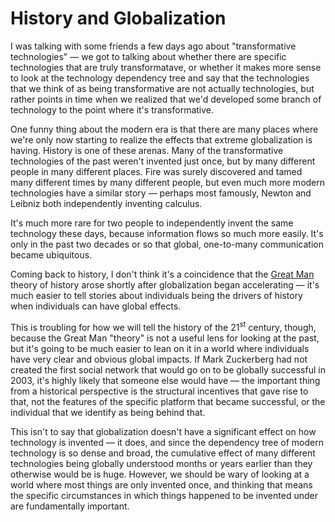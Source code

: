 # History and Globalization

I was talking with some friends a few days ago about "transformative technologies" — we got to talking about whether there are specific technologies that are truly transformatave, or whether it makes more sense to look at the technology dependency tree and say that the technologies that we think of as being transformative are not actually technologies, but rather points in time when we realized that we'd developed some branch of technology to the point where it's transformative.

One funny thing about the modern era is that there are many places where we're only now starting to realize the effects that extreme globalization is having. History is one of these arenas. Many of the transformative technologies of the past weren't invented just once, but by many different people in many different places. Fire was surely discovered and tamed many different times by many different people, but even much more modern technologies have a similar story — perhaps most famously, Newton and Leibniz both independently inventing calculus.

It's much more rare for two people to independently invent the same technology these days, because information flows so much more easily. It's only in the past two decades or so that global, one-to-many communication became ubiquitous.

Coming back to history, I don't think it's a coincidence that the [Great Man](https://en.wikipedia.org/wiki/Great_man_theory) theory of history arose shortly after globalization began accelerating — it's much easier to tell stories about individuals being the drivers of history when individuals can have global effects.

This is troubling for how we will tell the history of the 21<sup>st</sup> century, though, because the Great Man "theory" is not a useful lens for looking at the past, but it's going to be much easier to lean on it in a world where individuals have very clear and obvious global impacts. If Mark Zuckerberg had not created the first social network that would go on to be globally successful in 2003, it's highly likely that someone else would have — the important thing from a historical perspective is the structural incentives that gave rise to that, not the features of the specific platform that became successful, or the individual that we identify as being behind that.

This isn't to say that globalization doesn't have a significant effect on how technology is invented — it does, and since the dependency tree of modern technology is so dense and broad, the cumulative effect of many different technologies being globally understood months or years earlier than they otherwise would be is huge. However, we should be wary of looking at a world where most things are only invented once, and thinking that means the specific circumstances in which things happened to be invented under are fundamentally important.

